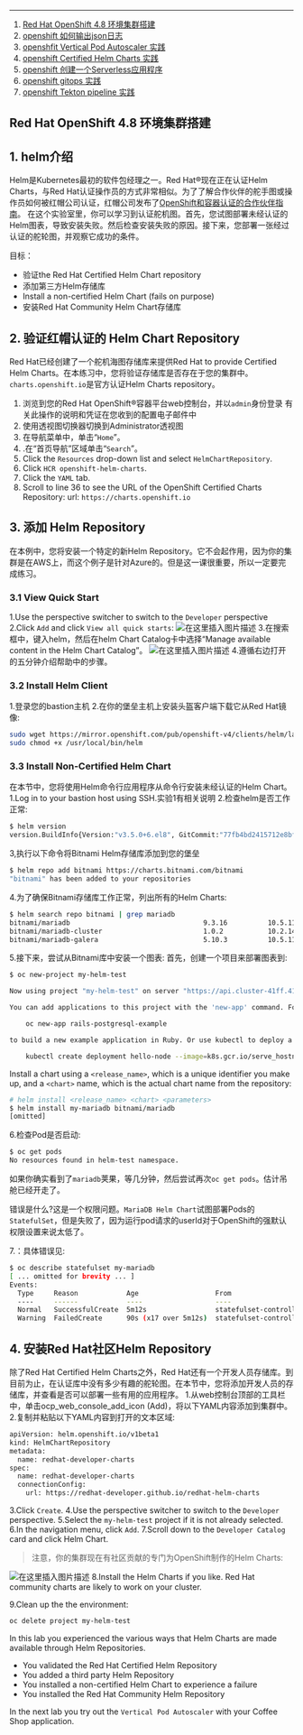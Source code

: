 


----

 1. [Red Hat OpenShift 4.8 环境集群搭建](https://ghostwritten.blog.csdn.net/article/details/123207497)
 2. [openshift 如何输出json日志](https://ghostwritten.blog.csdn.net/article/details/123335781)
 3. [openshfit Vertical Pod Autoscaler 实践](https://ghostwritten.blog.csdn.net/article/details/123335420)
 4. [openshift Certified Helm Charts 实践](https://ghostwritten.blog.csdn.net/article/details/123335635)
 5. [openshift 创建一个Serverless应用程序](https://ghostwritten.blog.csdn.net/article/details/123335299)
 6. [openshift gitops 实践](https://ghostwritten.blog.csdn.net/article/details/123336100)
 7. [openshift Tekton pipeline 实践](https://ghostwritten.blog.csdn.net/article/details/123375339)

Red Hat OpenShift 4.8 环境集群搭建
----

##  1. helm介绍

Helm是Kubernetes最初的软件包经理之一。Red Hat®现在正在认证Helm Charts，与Red Hat认证操作员的方式非常相似。为了了解合作伙伴的舵手图或操作员如何被红帽公司认证，红帽公司发布了[OpenShift和容器认证的合作伙伴指南](https://redhat-connect.gitbook.io/partner-guide-for-red-hat-openshift-and-container/)。
在这个实验室里，你可以学习到认证舵机图。首先，您试图部署未经认证的Helm图表，导致安装失败。然后检查安装失败的原因。接下来，您部署一张经过认证的舵轮图，并观察它成功的条件。

目标：

 - 验证the Red Hat Certified Helm Chart repository
 - 添加第三方Helm存储库
 - Install a non-certified Helm Chart (fails on purpose)
 - 安装Red Hat Community Helm Chart存储库


## 2.  验证红帽认证的 Helm Chart Repository
Red Hat已经创建了一个舵机海图存储库来提供Red Hat to provide Certified Helm Charts。在本练习中，您将验证存储库是否存在于您的集群中。`charts.openshift.io`是官方认证Helm Charts repository。

 1. 浏览到您的Red Hat OpenShift®容器平台web控制台，并以`admin`身份登录
有关此操作的说明和凭证在您收到的配置电子邮件中
 2. 使用透视图切换器切换到Administrator透视图
 3. 在导航菜单中，单击“`Home`”。
 4. .在“首页导航”区域单击“`Search`”。
 5. Click the `Resources` drop-down list and select `HelmChartRepository`.
 6. Click `HCR openshift-helm-charts`.
 7. Click the `YAML` tab.
 8. Scroll to line 36 to see the URL of the OpenShift Certified Charts Repository:
 url: `https://charts.openshift.io`

## 3.  添加 Helm Repository
在本例中，您将安装一个特定的新Helm Repository。它不会起作用，因为你的集群是在AWS上，而这个例子是针对Azure的。但是这一课很重要，所以一定要完成练习。

### 3.1  View Quick Start
1.Use the perspective switcher to switch to the `Developer` perspective
2.Click `Add` and click `View all quick starts`:
![在这里插入图片描述](https://i-blog.csdnimg.cn/blog_migrate/cf7fd60ecbddc3807aeda706cf25180b.png)
3.在搜索框中，键入helm，然后在helm Chart Catalog卡中选择“Manage available content in the Helm Chart Catalog”。
![在这里插入图片描述](https://i-blog.csdnimg.cn/blog_migrate/243e5c9582f7f84bb2c44eed47dd0f6a.png)
4.遵循右边打开的五分钟介绍帮助中的步骤。

### 3.2  Install Helm Client
1.登录您的bastion主机
2.在你的堡垒主机上安装头盔客户端下载它从Red Hat镜像:

```bash
sudo wget https://mirror.openshift.com/pub/openshift-v4/clients/helm/latest/helm-linux-amd64 -O /usr/local/bin/helm
sudo chmod +x /usr/local/bin/helm
```
### 3.3  Install Non-Certified Helm Chart
在本节中，您将使用Helm命令行应用程序从命令行安装未经认证的Helm Chart。
1.Log in to your bastion host using SSH.实验1有相关说明
2.检查helm是否工作正常:

```bash
$ helm version
version.BuildInfo{Version:"v3.5.0+6.el8", GitCommit:"77fb4bd2415712e8bfebe943389c404893ad53ce", GitTreeState:"clean", GoVersion:"go1.14.12"}
```
3,执行以下命令将Bitnami Helm存储库添加到您的堡垒

```bash
$ helm repo add bitnami https://charts.bitnami.com/bitnami
"bitnami" has been added to your repositories
```
4.为了确保Bitnami存储库工作正常，列出所有的Helm Charts:

```bash
$ helm search repo bitnami | grep mariadb
bitnami/mariadb                                 9.3.16          10.5.11         Fast, reliable, scalable, and easy to use open-...
bitnami/mariadb-cluster                         1.0.2           10.2.14         DEPRECATED Chart to create a Highly available M...
bitnami/mariadb-galera                          5.10.3          10.5.11         MariaDB Galera is a multi-master database clust...
```

5.接下来，尝试从Bitnami库中安装一个图表:
首先，创建一个项目来部署图表到:

```bash
$ oc new-project my-helm-test

Now using project "my-helm-test" on server "https://api.cluster-41ff.41ff.sandbox842.opentlc.com:6443".

You can add applications to this project with the 'new-app' command. For example, try:

    oc new-app rails-postgresql-example

to build a new example application in Ruby. Or use kubectl to deploy a simple Kubernetes application:

    kubectl create deployment hello-node --image=k8s.gcr.io/serve_hostname

```
Install a chart using a `<release_name>`, which is a unique identifier you make up, and a `<chart>` name, which is the actual chart name from the repository:

```bash
# helm install <release_name> <chart> <parameters>
$ helm install my-mariadb bitnami/mariadb
[omitted]
```
6.检查Pod是否启动:

```bash
$ oc get pods
No resources found in helm-test namespace.
```
如果你确实看到了`mariadb`荚果，等几分钟，然后尝试再次`oc get pods`。估计吊舱已经开走了。

错误是什么?这是一个权限问题。`MariaDB Helm Chart`试图部署Pods的`StatefulSet`，但是失败了，因为运行pod请求的userId对于OpenShift的强默认权限设置来说太低了。

7.：具体错误见:

```bash
$ oc describe statefulset my-mariadb
[ ... omitted for brevity ... ]
Events:
  Type     Reason            Age                   From                    Message
  ----     ------            ----                  ----                    -------
  Normal   SuccessfulCreate  5m12s                 statefulset-controller  create Claim data-my-mariadb-0 Pod my-mariadb-0 in StatefulSet my-mariadb success
  Warning  FailedCreate      90s (x17 over 5m12s)  statefulset-controller  create Pod my-mariadb-0 in StatefulSet my-mariadb failed error: pods "my-mariadb-0" is forbidden: unable to validate against any security context constraint: [provider "anyuid": Forbidden: not usable by user or serviceaccount, provider restricted: .spec.securityContext.fsGroup: Invalid value: []int64{1001}: 1001 is not an allowed group, spec.containers[0].securityContext.runAsUser: *Invalid value: 1001: must be in the ranges: [1000650000, 1000659999],* provider "nonroot": Forbidden: not usable by user or serviceaccount, provider "hostmount-anyuid": Forbidden: not usable by user or serviceaccount, provider "machine-api-termination-handler": Forbidden: not usable by user or serviceaccount, provider "hostnetwork": Forbidden: not usable by user or serviceaccount, provider "hostaccess": Forbidden: not usable by user or serviceaccount, provider "node-exporter": Forbidden: not usable by user or serviceaccount, provider "privileged": Forbidden: not usable by user or serviceaccount]
```

## 4.  安装Red Hat社区Helm Repository
除了Red Hat Certified Helm Charts之外，Red Hat还有一个开发人员存储库。到目前为止，在认证库中没有多少有趣的舵轮图。在本节中，您将添加开发人员的存储库，并查看是否可以部署一些有用的应用程序。
1.从web控制台顶部的工具栏中，单击ocp_web_console_add_icon (Add)，将以下YAML内容添加到集群中。
2.复制并粘贴以下YAML内容到打开的文本区域:

```bash
apiVersion: helm.openshift.io/v1beta1
kind: HelmChartRepository
metadata:
  name: redhat-developer-charts
spec:
  name: redhat-developer-charts
  connectionConfig:
    url: https://redhat-developer.github.io/redhat-helm-charts
```
3.Click `Create`.
4.Use the perspective switcher to switch to the `Developer` perspective.
5.Select the `my-helm-test` project if it is not already selected.
6.In the navigation menu, click `Add`.
7.Scroll down to the `Developer Catalog` card and click Helm Chart.

> 注意，你的集群现在有社区贡献的专门为OpenShift制作的Helm Charts:

![在这里插入图片描述](https://i-blog.csdnimg.cn/blog_migrate/83e2ba546ebc1f203d52ba734178bb1e.png)
8.Install the Helm Charts if you like.
Red Hat community charts are likely to work on your cluster.

9.Clean up the the environment:

```bash
oc delete project my-helm-test
```
In this lab you experienced the various ways that Helm Charts are made available through Helm Repositories.

 - You validated the Red Hat Certified Helm Repository
 - You added a third party Helm Repository
 - You installed a non-certified Helm Chart to experience a failure
 - You installed the Red Hat Community Helm Repository

In the next lab you try out the `Vertical Pod Autoscaler` with your Coffee Shop application.




